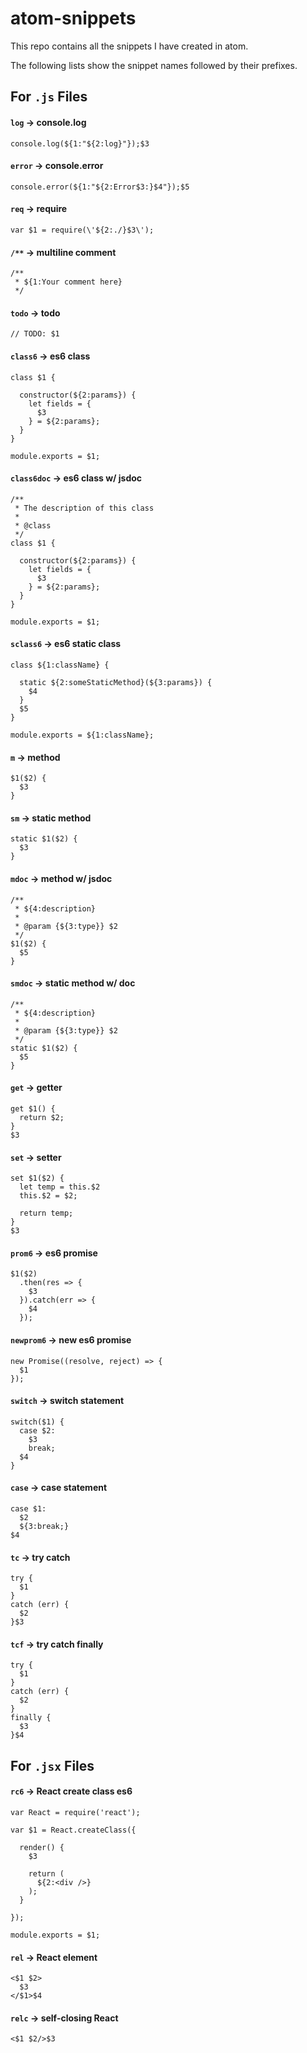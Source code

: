 # atom-snippets

This repo contains all the snippets I have created in atom.

The following lists show the snippet names followed by their prefixes.

## For `.js` Files

#### `log` -> console.log
```
console.log(${1:"${2:log}"});$3
```

#### `error` -> console.error
```
console.error(${1:"${2:Error$3:}$4"});$5
```

#### `req` -> require
```
var $1 = require(\'${2:./}$3\');
```

#### `/**` -> multiline comment
```
/**
 * ${1:Your comment here}
 */
```

#### `todo` -> todo
```
// TODO: $1
```

#### `class6` -> es6 class
```
class $1 {

  constructor(${2:params}) {
    let fields = {
      $3
    } = ${2:params};
  }
}

module.exports = $1;
```

#### `class6doc` -> es6 class w/ jsdoc
```
/**
 * The description of this class
 *
 * @class
 */
class $1 {

  constructor(${2:params}) {
    let fields = {
      $3
    } = ${2:params};
  }
}

module.exports = $1;
```

#### `sclass6` -> es6 static class
```
class ${1:className} {

  static ${2:someStaticMethod}(${3:params}) {
    $4
  }
  $5
}

module.exports = ${1:className};
```

#### `m` -> method
```
$1($2) {
  $3
}
```

#### `sm` -> static method
```
static $1($2) {
  $3
}
```

#### `mdoc` -> method w/ jsdoc
```
/**
 * ${4:description}
 *
 * @param {${3:type}} $2
 */
$1($2) {
  $5
}
```

#### `smdoc` -> static method w/ doc
```
/**
 * ${4:description}
 *
 * @param {${3:type}} $2
 */
static $1($2) {
  $5
}
```

#### `get` -> getter
```
get $1() {
  return $2;
}
$3
```

#### `set` -> setter
```
set $1($2) {
  let temp = this.$2
  this.$2 = $2;

  return temp;
}
$3
```

#### `prom6` -> es6 promise
```
$1($2)
  .then(res => {
    $3
  }).catch(err => {
    $4
  });
```

#### `newprom6` -> new es6 promise
```
new Promise((resolve, reject) => {
  $1
});
```

#### `switch` -> switch statement
```
switch($1) {
  case $2:
    $3
    break;
  $4
}
```

#### `case` -> case statement
```
case $1:
  $2
  ${3:break;}
$4
```

#### `tc` -> try catch
```
try {
  $1
}
catch (err) {
  $2
}$3
```

#### `tcf` -> try catch finally
```
try {
  $1
}
catch (err) {
  $2
}
finally {
  $3
}$4
```



## For `.jsx` Files

#### `rc6` -> React create class es6
```
var React = require('react');

var $1 = React.createClass({

  render() {
    $3

    return (
      ${2:<div />}
    );
  }

});

module.exports = $1;
```

#### `rel` -> React element
```
<$1 $2>
  $3
</$1>$4
```

#### `relc` -> self-closing React
```
<$1 $2/>$3
```
